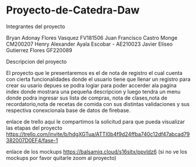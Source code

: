 # Proyecto-de-Catedra-Daw
  Integrantes del proyecto
  
  Bryan Adonay Flores Vasquez FV181506
  Juan Francisco Castro Monge CM200207
  Henry Alexander Ayala Escobar - AE210023
  Javier Eliseo Gutierrez Flores GF220089

Descripcion del proyecto 
 
El proyecto que le presentaremos es el de nota de registro el cual cuenta con cierta funcionalidades
donde el usuario tiene que llenar un registro para crear su usario depues se podra logiar para poder
accerder ala pagina index donde mostrara una pequeña descripcion y luego tendra un menu donde podra ingresar 
sus lista de compras, nota de clases,nota de recordatorio,nota de recetas de comida con sus distintas 
validaciones y sus respectiva conexcionala base de datos de firebase.

enlace de trello aqui le compartimos la solicitud para que pueda visualizar las etapas del proyecto
https://trello.com/invite/b/hdgXGTua/ATTI0b4f9d24ffba740c12df47abcad79382007D0EF4/fase-1
 
 enlace de los mockups
 https://balsamiq.cloud/s16sitx/ppvldz6 (si no ve los mockups por favor quitarle zoom al proyecto)
 
 
 
 



